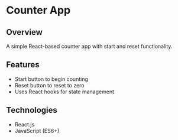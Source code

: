 # Counter App

## Overview
A simple React-based counter app with start and reset functionality.

## Features
- Start button to begin counting
- Reset button to reset to zero
- Uses React hooks for state management

## Technologies
- React.js
- JavaScript (ES6+)


